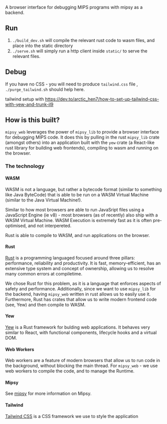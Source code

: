A browser interface for debugging MIPS programs with mipsy as a backend. 

## Run
1) `./build_dev.sh` will compile the relevant rust code to wasm files, and place into the static directory
2) `./serve.sh` will simply run a http client inside `static/` to serve the relevant files. 

## Debug
If you have no CSS - you will need to produce `tailwind.css` file , `./purge_tailwind.sh` should help here. 

tailwind setup with https://dev.to/arctic_hen7/how-to-set-up-tailwind-css-with-yew-and-trunk-il9

## How is this built?

`mipsy_web` leverages the power of `mipsy_lib` to provide a browser interface for debugging MIPS code. 
It does this by pulling in the rust `mipsy_lib` crate (amongst others) into an application built with the `yew` crate (a React-like rust library for building web frontends), compiling to wasm and running on the browser. 

### The technology

#### WASM
WASM is not a language, but rather a bytecode format (similar to something like Java ByteCode) that is able to be run on a WASM Virtual Machine (similar to the Java Virtual Machine!).

Similar to how most browsers are able to run JavaSript files using a JavaScript Engine (ie v8) - most browsers (as of recently) also ship with a WASM Virtual Machine. WASM Execution is extremely fast as it is often pre-optimised, and not interpereted.

Rust is able to compile to WASM, and run applications on the browser.

#### Rust

[Rust](https://rust-lang.org) is a programming languaged focused around three pillars: performance, reliability and productivity. It is fast, memory-efficient, has an extensive type system and concept of ownership, allowing us to resolve many common errors at compiletime. 

We chose Rust for this problem, as it is a language that enforces aspects of safety and performance. Additionally, since we want to use `mipsy_lib` for the backend, having `mipsy_web` written in rust allows us to easily use it. Furthermore, Rust has crates that allow us to write modern frontend code (see, Yew) and then compile to WASM.

#### Yew
[Yew](yew.rs/) is a Rust framework for bulding web applications.
It behaves very similar to React, with functional components, lifecycle hooks and a virtual DOM.

#### Web Workers
Web workers are a feature of modern browsers that allow us to run code in the background, without blocking the main thread. For `mipsy_web` - we use web workers to compile the code, and to manage the Runtime. 

#### Mipsy
See [mipsy](https://github.com/insou22/mipsy/blob/main/README.md) for more information on Mipsy. 

#### Tailwind
[Tailwind CSS](https://tailwindcss.com/) is a CSS framework we use to style the application
